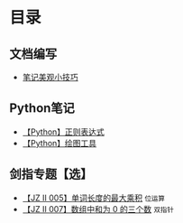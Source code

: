 # 目录

## 文档编写
- [笔记美观小技巧](markdown_write.md)

## Python笔记
- [【Python】正则表达式](re.md)
- [【Python】绘图工具](matplotlib.md)

## 剑指专题【选】
- [【JZ II 005】单词长度的最大乘积](offer/II005_words_max_len.md) `位运算`
- [【JZ II 007】数组中和为 0 的三个数](offer/II007_three_sum_zero.md) `双指针`